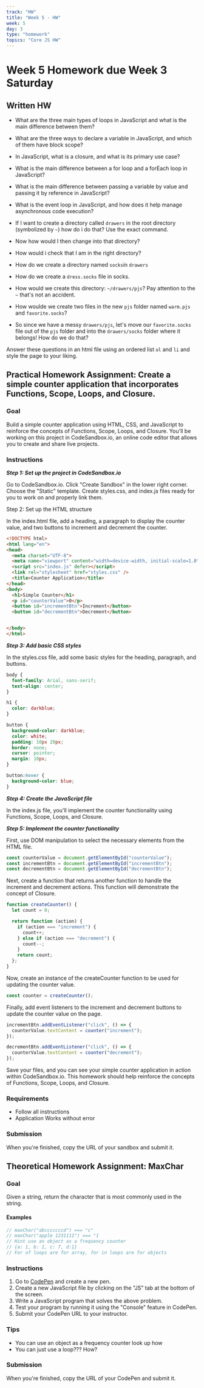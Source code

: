 ```yaml
---
track: "HW"
title: "Week 5 - HW"
week: 5
day: 3
type: "homework"
topics: "Core JS HW"
---
```


# Week 5 Homework due Week 3 Saturday

## Written HW
- What are the three main types of loops in JavaScript and what is the main difference between them?

- What are the three ways to declare a variable in JavaScript, and which of them have block scope?

- In JavaScript, what is a closure, and what is its primary use case?

- What is the main difference between a for loop and a forEach loop in JavaScript?

- What is the main difference between passing a variable by value and passing it by reference in JavaScript?

- What is the event loop in JavaScript, and how does it help manage asynchronous code execution?

- If I want to create a directory called `drawers` in the root directory (symbolized by `~`) how do i do that? Use the exact command.

- Now how would I then change into that directory?

- How would i check that I am in the right directory?

- How do we create a directory named `socks`in `drawers`

- How do we create a `dress.socks` file in socks.

- How would we create this directory: `~/drawers/pjs`? Pay attention to the `~` that's not an accident.

- How woulde we create two files in the new `pjs` folder named `warm.pjs` and `favorite.socks`?

- So since we have a messy `drawers/pjs`, let's move our `favorite.socks` file out of the `pjs` folder and into the `drawers/socks` folder where it belongs! How do we do that?


Answer these questions in an html file using an ordered list `ol` and `li` and style the page to your liking.

## Practical Homework Assignment: Create a simple counter application that incorporates Functions, Scope, Loops, and Closure.



### Goal

Build a simple counter application using HTML, CSS, and JavaScript to reinforce the concepts of Functions, Scope, Loops, and Closure. 
You'll be working on this project in CodeSandbox.io, an online code editor that allows you to create and share live projects.

### Instructions

***Step 1: Set up the project in CodeSandbox.io***

Go to CodeSandbox.io.
Click "Create Sandbox" in the lower right corner.
Choose the "Static" template.
Create styles.css, and index.js files ready for you to work on and properly link them.

Step 2: Set up the HTML structure

In the index.html file, add a heading, a paragraph to display the counter value, and two buttons to increment and decrement the counter.

```html
<!DOCTYPE html>
<html lang="en">
<head>
  <meta charset="UTF-8">
  <meta name="viewport" content="width=device-width, initial-scale=1.0">
  <script src="index.js" defer></script>
  <link rel="stylesheet" href="styles.css" />
  <title>Counter Application</title>
</head>
<body>
  <h1>Simple Counter</h1>
  <p id="counterValue">0</p>
  <button id="incrementBtn">Increment</button>
  <button id="decrementBtn">Decrement</button>


</body>
</html>

```

***Step 3: Add basic CSS styles***

In the styles.css file, add some basic styles for the heading, paragraph, and buttons.

```css
body {
  font-family: Arial, sans-serif;
  text-align: center;
}

h1 {
  color: darkblue;
}

button {
  background-color: darkblue;
  color: white;
  padding: 10px 20px;
  border: none;
  cursor: pointer;
  margin: 10px;
}

button:hover {
  background-color: blue;
}

```

***Step 4: Create the JavaScript file***

In the index.js file, you'll implement the counter functionality using Functions, Scope, Loops, and Closure.

***Step 5: Implement the counter functionality***

First, use DOM manipulation to select the necessary elements from the HTML file.

```js
const counterValue = document.getElementById("counterValue");
const incrementBtn = document.getElementById("incrementBtn");
const decrementBtn = document.getElementById("decrementBtn");
```

Next, create a function that returns another function to handle the increment and decrement actions. This function will demonstrate the concept of Closure.


```js
function createCounter() {
  let count = 0;

  return function (action) {
    if (action === "increment") {
      count++;
    } else if (action === "decrement") {
      count--;
    }
    return count;
  };
}
```
Now, create an instance of the createCounter function to be used for updating the counter value.

```js
const counter = createCounter();
```

Finally, add event listeners to the increment and decrement buttons to update the counter value on the page.

```js
incrementBtn.addEventListener("click", () => {
  counterValue.textContent = counter("increment");
});

decrementBtn.addEventListener("click", () => {
  counterValue.textContent = counter("decrement");
});

```
Save your files, and you can see your simple counter application in action within CodeSandbox.io. This homework should help reinforce the concepts of Functions, Scope, Loops, and Closure.

### Requirements

- Follow all instructions
- Application Works without error

### Submission

When you're finished, copy the URL of your sandbox and submit it.


## Theoretical Homework Assignment: MaxChar

### Goal
Given a string, return the character that is most commonly used in the string.
#### Examples
```js
// maxChar("abcccccccd") === "c"
// maxChar("apple 1231111") === "1
// Hint use an object as a frequency counter 
// {a: 1, b: 1, c: 7, d:1}
// For of loops are for array, for in loops are for objects
```

### Instructions

1. Go to [CodePen](https://codepen.io/) and create a new pen.
2. Create a new JavaScript file by clicking on the "JS" tab at the bottom of the screen.
3. Write a JavaScript program that solves the above problem.
4. Test your program by running it using the "Console" feature in CodePen.
5. Submit your CodePen URL to your instructor.


### Tips

- You can use an object as a frequency counter look up how
- You can just use a loop??? How?

### Submission

When you're finished, copy the URL of your CodePen and submit it.



